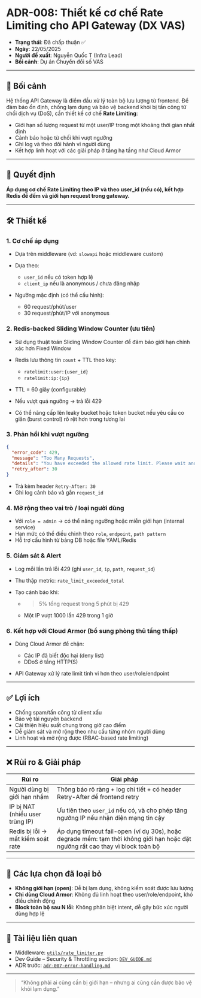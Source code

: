 # ADR-008: Thiết kế cơ chế Rate Limiting cho API Gateway (DX VAS)

* **Trạng thái**: Đã chấp thuận ✅
* **Ngày**: 22/05/2025
* **Người đề xuất**: Nguyễn Quốc T (Infra Lead)
* **Bối cảnh**: Dự án Chuyển đổi số VAS

---

## 📌 Bối cảnh

Hệ thống API Gateway là điểm đầu xử lý toàn bộ lưu lượng từ frontend. Để đảm bảo ổn định, chống lạm dụng và bảo vệ backend khỏi bị tấn công từ chối dịch vụ (DoS), cần thiết kế cơ chế **Rate Limiting**:

* Giới hạn số lượng request từ một user/IP trong một khoảng thời gian nhất định
* Cảnh báo hoặc từ chối khi vượt ngưỡng
* Ghi log và theo dõi hành vi người dùng
* Kết hợp linh hoạt với các giải pháp ở tầng hạ tầng như Cloud Armor

---

## 🧠 Quyết định

**Áp dụng cơ chế Rate Limiting theo IP và theo user\_id (nếu có), kết hợp Redis để đếm và giới hạn request trong gateway.**

---

## 🛠 Thiết kế

### 1. Cơ chế áp dụng

* Dựa trên middleware (vd: `slowapi` hoặc middleware custom)
* Dựa theo:

  * `user_id` nếu có token hợp lệ
  * `client_ip` nếu là anonymous / chưa đăng nhập
* Ngưỡng mặc định (có thể cấu hình):

  * 60 request/phút/user
  * 30 request/phút/IP với anonymous

### 2. Redis-backed Sliding Window Counter (ưu tiên)

* Sử dụng thuật toán Sliding Window Counter để đảm bảo giới hạn chính xác hơn Fixed Window
* Redis lưu thông tin `count` + TTL theo key:

  * `ratelimit:user:{user_id}`
  * `ratelimit:ip:{ip}`
* TTL = 60 giây (configurable)
* Nếu vượt quá ngưỡng → trả lỗi 429
* Có thể nâng cấp lên leaky bucket hoặc token bucket nếu yêu cầu co giãn (burst control) rõ rệt hơn trong tương lai

### 3. Phản hồi khi vượt ngưỡng

```json
{
  "error_code": 429,
  "message": "Too Many Requests",
  "details": "You have exceeded the allowed rate limit. Please wait and try again.",
  "retry_after": 30
}
```

* Trả kèm header `Retry-After: 30`
* Ghi log cảnh báo và gắn `request_id`

### 4. Mở rộng theo vai trò / loại người dùng

* Với `role = admin` → có thể nâng ngưỡng hoặc miễn giới hạn (internal service)
* Hạn mức có thể điều chỉnh theo `role`, `endpoint`, `path pattern`
* Hỗ trợ cấu hình từ bảng DB hoặc file YAML/Redis

### 5. Giám sát & Alert

* Log mỗi lần trả lỗi 429 (ghi `user_id`, `ip`, `path`, `request_id`)
* Thu thập metric: `rate_limit_exceeded_total`
* Tạo cảnh báo khi:

  * > 5% tổng request trong 5 phút bị 429
  * Một IP vượt 1000 lần 429 trong 1 giờ

### 6. Kết hợp với Cloud Armor (bổ sung phòng thủ tầng thấp)

* Dùng Cloud Armor để chặn:

  * Các IP đã biết độc hại (deny list)
  * DDoS ở tầng HTTP(S)
* API Gateway xử lý rate limit tinh vi hơn theo user/role/endpoint

---

## ✅ Lợi ích

* Chống spam/tấn công từ client xấu
* Bảo vệ tài nguyên backend
* Cải thiện hiệu suất chung trong giờ cao điểm
* Dễ giám sát và mở rộng theo nhu cầu từng nhóm người dùng
* Linh hoạt và mở rộng được (RBAC-based rate limiting)

---

## ❌ Rủi ro & Giải pháp

| Rủi ro                            | Giải pháp                                                                                                                      |
| --------------------------------- | ------------------------------------------------------------------------------------------------------------------------------ |
| Người dùng bị giới hạn nhầm       | Thông báo rõ ràng + log chi tiết + có header Retry-After để frontend retry                                                     |
| IP bị NAT (nhiều user trùng IP)   | Ưu tiên theo `user_id` nếu có, và cho phép tăng ngưỡng IP nếu nhận diện mạng tin cậy                                           |
| Redis bị lỗi → mất kiểm soát rate | Áp dụng timeout fail-open (ví dụ 30s), hoặc degrade mềm: tạm thời không giới hạn hoặc đặt ngưỡng rất cao thay vì block toàn bộ |

---

## 🔄 Các lựa chọn đã loại bỏ

* **Không giới hạn (open)**: Dễ bị lạm dụng, không kiểm soát được lưu lượng
* **Chỉ dùng Cloud Armor**: Không đủ linh hoạt theo user/role/endpoint, khó điều chỉnh động
* **Block toàn bộ sau N lỗi**: Không phân biệt intent, dễ gây bức xúc người dùng hợp lệ

---

## 📎 Tài liệu liên quan

* Middleware: [`utils/rate_limiter.py`](../../utils/rate_limiter.py)
* Dev Guide – Security & Throttling section: [`DEV_GUIDE.md`](../DEV_GUIDE.md)
* ADR trước: [`adr-007-error-handling.md`](./adr-007-error-handling.md)

---

> “Không phải ai cũng cần bị giới hạn – nhưng ai cũng cần được bảo vệ khỏi lạm dụng.”
